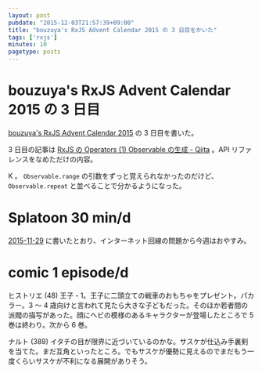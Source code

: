 ```yaml
---
layout: post
pubdate: "2015-12-03T21:57:39+09:00"
title: "bouzuya's RxJS Advent Calendar 2015 の 3 日目をかいた"
tags: ['rxjs']
minutes: 10
pagetype: posts
---
```

# bouzuya's RxJS Advent Calendar 2015 の 3 日目

[bouzuya's RxJS Advent Calendar 2015](http://www.adventar.org/calendars/1200) の 3 日目を書いた。

3 日目の記事は [RxJS の Operators (1) Observable の生成 - Qiita](http://qiita.com/bouzuya/items/fae8c95d8577baa69bd0) 。API リファレンスをなめただけの内容。

K 。 `Observable.range` の引数をずっと覚えられなかったのだけど、`Observable.repeat` と並べることで分かるようになった。

# Splatoon 30 min/d

[2015-11-29][] に書いたとおり、インターネット回線の問題から今週はおやすみ。

# comic 1 episode/d

ヒストリエ (48) 王子・1。王子に二頭立ての戦車のおもちゃをプレゼント。パカラー。3 〜 4 歳向けと言われて見たら大きな子どもだった。そのほか若者間の派閥の描写があった。顔にヘビの模様のあるキャラクターが登場したところで 5 巻は終わり。次から 6 巻。

ナルト (389) イタチの目が限界に近づいているのかな。サスケが仕込み手裏剣を当てた。まだ互角といったところ。でもサスケが優勢に見えるのでまだもう一度くらいサスケが不利になる展開がありそう。

[2015-11-29]: http://blog.bouzuya.net/2015/11/29/
